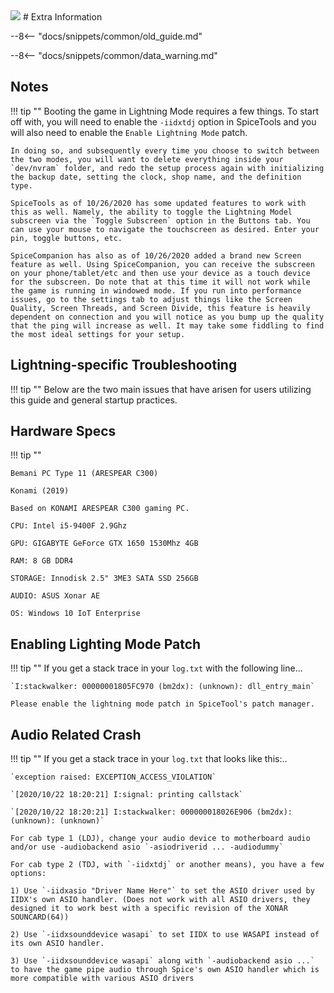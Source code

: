 <img class="header-logo" src="/img/konami/iidx/27_heroicverse/logo.webp">
# Extra Information

--8<-- "docs/snippets/common/old_guide.md"

--8<-- "docs/snippets/common/data_warning.md"

## Notes

!!! tip ""
    Booting the game in Lightning Mode requires a few things. To start off with, you will need to enable the `-iidxtdj` option in SpiceTools and you will also need to enable the `Enable Lightning Mode` patch.

    In doing so, and subsequently every time you choose to switch between the two modes, you will want to delete everything inside your `dev/nvram` folder, and redo the setup process again with initializing the backup date, setting the clock, shop name, and the definition type.

    SpiceTools as of 10/26/2020 has some updated features to work with this as well. Namely, the ability to toggle the Lightning Model subscreen via the `Toggle Subscreen` option in the Buttons tab. You can use your mouse to navigate the touchscreen as desired. Enter your pin, toggle buttons, etc.

    SpiceCompanion has also as of 10/26/2020 added a brand new Screen feature as well. Using SpiceCompanion, you can receive the subscreen on your phone/tablet/etc and then use your device as a touch device for the subscreen. Do note that at this time it will not work while the game is running in windowed mode. If you run into performance issues, go to the settings tab to adjust things like the Screen Quality, Screen Threads, and Screen Divide, this feature is heavily dependent on connection and you will notice as you bump up the quality that the ping will increase as well. It may take some fiddling to find the most ideal settings for your setup.

## Lightning-specific Troubleshooting

!!! tip ""
    Below are the two main issues that have arisen for users utilizing this guide and general startup practices.

## Hardware Specs

!!! tip ""

    Bemani PC Type 11 (ARESPEAR C300)

    Konami (2019)

    Based on KONAMI ARESPEAR C300 gaming PC.

    CPU: Intel i5-9400F 2.9Ghz

    GPU: GIGABYTE GeForce GTX 1650 1530Mhz 4GB

    RAM: 8 GB DDR4

    STORAGE: Innodisk 2.5" 3ME3 SATA SSD 256GB

    AUDIO: ASUS Xonar AE

    OS: Windows 10 IoT Enterprise

## Enabling Lighting Mode Patch

!!! tip ""
    If you get a stack trace in your `log.txt` with the following line...

    `I:stackwalker: 00000001805FC970 (bm2dx): (unknown): dll_entry_main`

    Please enable the lightning mode patch in SpiceTool's patch manager.

## Audio Related Crash

!!! tip ""
    If you get a stack trace in your `log.txt` that looks like this:..

    `exception raised: EXCEPTION_ACCESS_VIOLATION`

    `[2020/10/22 18:20:21] I:signal: printing callstack`

    `[2020/10/22 18:20:21] I:stackwalker: 000000018026E906 (bm2dx): (unknown): (unknown)`

    For cab type 1 (LDJ), change your audio device to motherboard audio and/or use -audiobackend asio `-asiodriverid ... -audiodummy`

    For cab type 2 (TDJ, with `-iidxtdj` or another means), you have a few options:

    1) Use `-iidxasio "Driver Name Here"` to set the ASIO driver used by IIDX's own ASIO handler. (Does not work with all ASIO drivers, they designed it to work best with a specific revision of the XONAR SOUNCARD(64))

    2) Use `-iidxsounddevice wasapi` to set IIDX to use WASAPI instead of its own ASIO handler.

    3) Use `-iidxsounddevice wasapi` along with `-audiobackend asio ...` to have the game pipe audio through Spice's own ASIO handler which is more compatible with various ASIO drivers